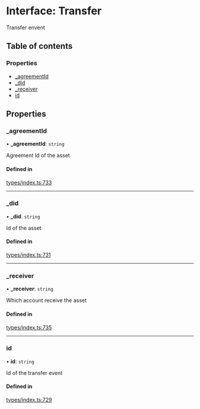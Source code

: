 # Interface: Transfer

Transfer envent

## Table of contents

### Properties

- [\_agreementId](Transfer.md#_agreementid)
- [\_did](Transfer.md#_did)
- [\_receiver](Transfer.md#_receiver)
- [id](Transfer.md#id)

## Properties

### \_agreementId

• **\_agreementId**: `string`

Agreement Id of the asset

#### Defined in

[types/index.ts:733](https://github.com/nevermined-io/components-catalog/blob/c69f9e9/lib/src/types/index.ts#L733)

___

### \_did

• **\_did**: `string`

Id of the asset

#### Defined in

[types/index.ts:731](https://github.com/nevermined-io/components-catalog/blob/c69f9e9/lib/src/types/index.ts#L731)

___

### \_receiver

• **\_receiver**: `string`

Which account receive the asset

#### Defined in

[types/index.ts:735](https://github.com/nevermined-io/components-catalog/blob/c69f9e9/lib/src/types/index.ts#L735)

___

### id

• **id**: `string`

Id of the transfer event

#### Defined in

[types/index.ts:729](https://github.com/nevermined-io/components-catalog/blob/c69f9e9/lib/src/types/index.ts#L729)
